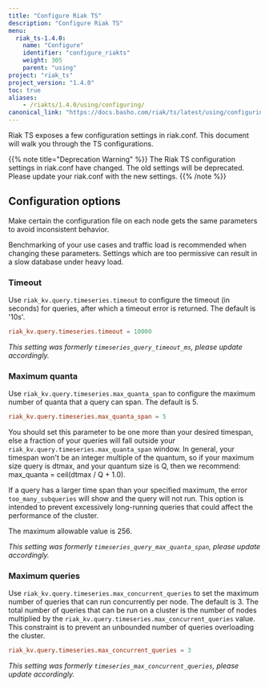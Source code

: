 ```yaml
---
title: "Configure Riak TS"
description: "Configure Riak TS"
menu:
  riak_ts-1.4.0:
    name: "Configure"
    identifier: "configure_riakts"
    weight: 305
    parent: "using"
project: "riak_ts"
project_version: "1.4.0"
toc: true
aliases:
    - /riakts/1.4.0/using/configuring/
canonical_link: "https://docs.basho.com/riak/ts/latest/using/configuring"
---
```



[glossary quanta]: ../../learn/glossary/quanta


Riak TS exposes a few configuration settings in riak.conf. This document will walk you through the TS configurations. 

{{% note title="Deprecation Warning" %}}
The Riak TS configuration settings in riak.conf have changed. The old settings will be deprecated. Please update your riak.conf with the new settings.
{{% /note %}}


## Configuration options

Make certain the configuration file on each node gets the same parameters to avoid inconsistent behavior.

Benchmarking of your use cases and traffic load is recommended when changing these parameters. Settings which are too permissive can result in a slow database under heavy load.

### Timeout

Use `riak_kv.query.timeseries.timeout` to configure the timeout (in seconds) for queries, after which a timeout error is returned. The default is '10s'.

```riak.conf
riak_kv.query.timeseries.timeout = 10000
```

*This setting was formerly `timeseries_query_timeout_ms`, please update accordingly.*


### Maximum quanta

Use `riak_kv.query.timeseries.max_quanta_span` to configure the maximum number of quanta that a query can span. The default is 5.

```riak.conf
riak_kv.query.timeseries.max_quanta_span = 5
```

You should set this parameter to be one more than your desired timespan, else a fraction of your queries will fall outside your `riak_kv.query.timeseries.max_quanta_span` window. In general, your timespan won't be an integer multiple of the quantum, so if your maximum size query is dtmax, and your quantum size is Q, then we recommend: 
max_quanta = ceil(dtmax / Q + 1.0). 

If a query has a larger time span than your specified maximum, the error `too_many_subqueries` will show and the query will not run. This option is intended to prevent excessively long-running queries that could affect the performance of the cluster.

The maximum allowable value is 256.

*This setting was formerly `timeseries_query_max_quanta_span`, please update accordingly.*


### Maximum queries

Use `riak_kv.query.timeseries.max_concurrent_queries` to set the maximum number of queries that can run concurrently per node. The default is 3. The total number of queries that can be run on a cluster is the number of nodes multiplied by the `riak_kv.query.timeseries.max_concurrent_queries` value. This constraint is to prevent an unbounded number of queries overloading the cluster.

```riak.conf
riak_kv.query.timeseries.max_concurrent_queries = 3
```

*This setting was formerly `timeseries_max_concurrent_queries`, please update accordingly.*